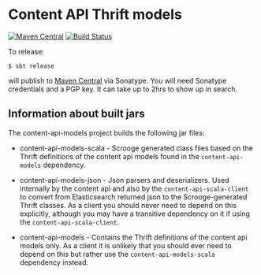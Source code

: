 # Content API Thrift models

[![Maven Central](https://maven-badges.herokuapp.com/maven-central/com.gu/content-api-models/badge.svg)](https://maven-badges.herokuapp.com/maven-central/com.gu/content-api-models)
[![Build Status](https://travis-ci.org/guardian/content-api-models.svg?branch=master)](https://travis-ci.org/guardian/content-api-models)

To release:

```
$ sbt release
```

will publish to [Maven Central](http://search.maven.org/) via Sonatype. You will need Sonatype credentials and a PGP key. It can take up to 2hrs to show up in search.

## Information about built jars

The content-api-models project builds the following jar files: 

* content-api-models-scala - Scrooge generated class files based on the Thrift definitions of the content api models found in the `content-api-models` dependency. 

* content-api-models-json - Json parsers and deserializers. Used internally by the content api and also by the `content-api-scala-client` to convert from Elasticsearch returned json to the Scrooge-generated Thrift classes. As a client you should never need to depend on this explicitly, although you may have a transitive dependency on it if using the `content-api-scala-client`.

* content-api-models - Contains the Thrift definitions of the content api models only. As a client it is unlikely that you should ever need to depend on this but rather use the `content-api-models-scala` dependency instead.


